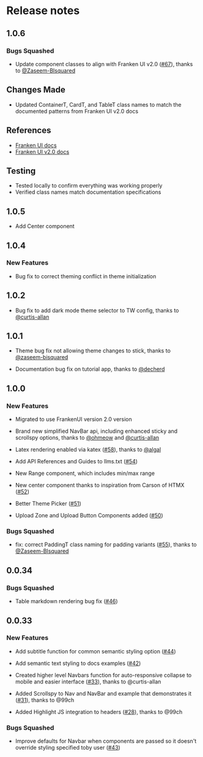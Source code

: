 # Release notes

<!-- do not remove -->

## 1.0.6


### Bugs Squashed

- Update component classes to align with Franken UI v2.0 ([#67](https://github.com/AnswerDotAI/MonsterUI/pull/67)), thanks to [@Zaseem-BIsquared](https://github.com/Zaseem-BIsquared)

## Changes Made
- Updated ContainerT, CardT, and TableT class names to match the documented patterns from Franken UI v2.0 docs

## References
- [Franken UI docs](https://franken-ui.dev/docs/introduction)
- [Franken UI v2.0 docs](https://next.franken-ui.dev/docs/2.0/introduction)

## Testing
- Tested locally to confirm everything was working properly
- Verified class names match documentation specifications


## 1.0.5

- Add Center component

## 1.0.4

### New Features

- Bug fix to correct theming conflict in theme initialization


## 1.0.2

- Bug fix to add dark mode theme selector to TW config, thanks to [@curtis-allan](https://github.com/curtis-allan)

## 1.0.1

- Theme bug fix not allowing theme changes to stick, thanks to [@zaseem-bisquared](https://github.com/Zaseem-BIsquared)

- Documentation bug fix on tutorial app, thanks to [@decherd](https://github.com/decherd)


## 1.0.0

### New Features

- Migrated to use FrankenUI version 2.0 version

- Brand new simplified NavBar api, including enhanced sticky and scrollspy options, thanks to [@ohmeow](https://github.com/ohmeow) and [@curtis-allan](https://github.com/curtis-allan)

- Latex rendering enabled via katex ([#58](https://github.com/AnswerDotAI/MonsterUI/pull/58)), thanks to [@algal](https://github.com/algal)

- Add API References and Guides to llms.txt ([#54](https://github.com/AnswerDotAI/MonsterUI/issues/54))

- New Range component, which includes min/max range

- New center component thanks to inspiration from Carson of HTMX ([#52](https://github.com/AnswerDotAI/MonsterUI/issues/52))

- Better Theme Picker ([#51](https://github.com/AnswerDotAI/MonsterUI/issues/51))

- Upload Zone and Upload Button Components added ([#50](https://github.com/AnswerDotAI/MonsterUI/issues/50))

### Bugs Squashed

- fix: correct PaddingT class naming for padding variants ([#55](https://github.com/AnswerDotAI/MonsterUI/pull/55)), thanks to [@Zaseem-BIsquared](https://github.com/Zaseem-BIsquared)


## 0.0.34


### Bugs Squashed

- Table markdown rendering bug fix ([#46](https://github.com/AnswerDotAI/MonsterUI/issues/46))


## 0.0.33

### New Features

- Add subtitle function for common semantic styling option ([#44](https://github.com/AnswerDotAI/MonsterUI/pull/44))

- Add semantic text styling to docs examples ([#42](https://github.com/AnswerDotAI/MonsterUI/pull/42))

- Created higher level Navbars function for auto-responsive collapse to mobile and easier interface ([#33](https://github.com/AnswerDotAI/MonsterUI/issues/33)), thanks to @curtis-allan

- Added Scrollspy to Nav and NavBar and example that demonstrates it ([#31](https://github.com/AnswerDotAI/MonsterUI/issues/31)), thanks to @99ch

- Added Highlight JS integration to headers ([#28](https://github.com/AnswerDotAI/MonsterUI/issues/28)), thanks to @99ch

### Bugs Squashed

- Improve defaults for Navbar when components are passed so it doesn't override styling specified toby user  ([#43](https://github.com/AnswerDotAI/MonsterUI/pull/43))


